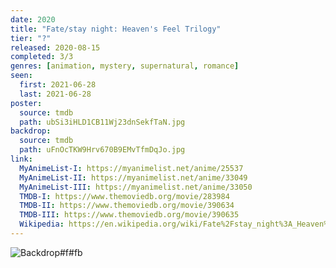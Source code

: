 ```yaml
---
date: 2020
title: "Fate/stay night: Heaven's Feel Trilogy"
tier: "?"
released: 2020-08-15
completed: 3/3
genres: [animation, mystery, supernatural, romance]
seen:
  first: 2021-06-28
  last: 2021-06-28
poster:
  source: tmdb
  path: ubSi3iHLD1CB11Wj23dnSekfTaN.jpg
backdrop:
  source: tmdb
  path: uFnOcTKW9Hrv670B9EMvTfmDqJo.jpg
link:
  MyAnimeList-I: https://myanimelist.net/anime/25537
  MyAnimeList-II: https://myanimelist.net/anime/33049
  MyAnimeList-III: https://myanimelist.net/anime/33050
  TMDB-I: https://www.themoviedb.org/movie/283984
  TMDB-II: https://www.themoviedb.org/movie/390634
  TMDB-III: https://www.themoviedb.org/movie/390635
  Wikipedia: https://en.wikipedia.org/wiki/Fate%2Fstay_night%3A_Heaven%27s_Feel
---
```


![Backdrop#f#fb](https://www.themoviedb.org/t/p/original/4ZFQgzOObax1cTGRBmABxM73t6f.jpg "Source: TMDB")
